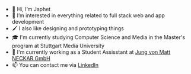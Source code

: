 - 👋 Hi, I’m Japhet
- 👀 I’m interested in everything related to full stack web and app development
- 🖌️ I also like designing and prototyping things
- 🎓 I'm currently studying Computer Science and Media in the Master's program at Stuttgart Media University 
- 🏢 I'm currently working as a Student Assisstant at [Jung von Matt NECKAR GmbH](https://www.jvm.com/en/agencies/jvm-neckar/)
- 📫 You can contact me via [LinkedIn](https://www.jvm.com/en/agencies/jvm-neckar/)

<!---
JaphetManu/JaphetManu is a ✨ special ✨ repository because its `README.md` (this file) appears on your GitHub profile.
You can click the Preview link to take a look at your changes.
--->
